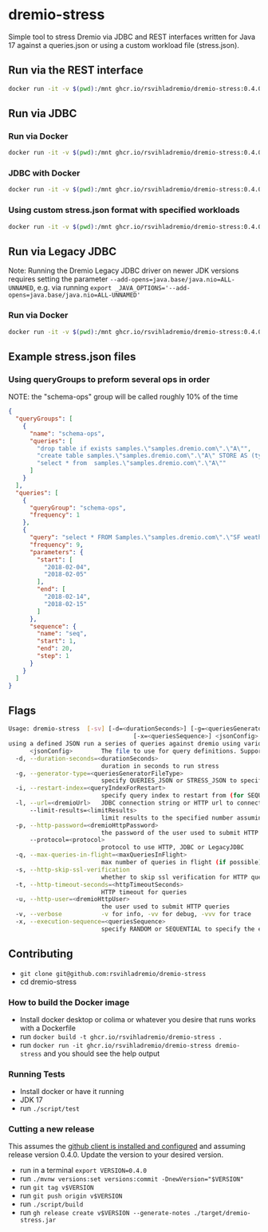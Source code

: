 # dremio-stress

Simple tool to stress Dremio via JDBC and REST interfaces written for Java 17 against a queries.json or using a custom workload file (stress.json).

## Run via the REST interface

```bash
docker run -it -v $(pwd):/mnt ghcr.io/rsvihladremio/dremio-stress:0.4.0 dremio-stress -g STRESS_JSON -u dremio -p dremio123 -l http://host.docker.internal:9047 /mnt/stress.json
```

## Run via JDBC


### Run via Docker

```bash
docker run -it -v $(pwd):/mnt ghcr.io/rsvihladremio/dremio-stress:0.4.0 dremio-stress -g QUERIES_JSON --protocol JDBC -l "jdbc:arrow-flight-sql://host.docker.internal:32010/?useEncryption=false&user=dremio&password=dremio123"  /mnt/queries.json
```

### JDBC with Docker

```bash
docker run -it -v $(pwd):/mnt ghcr.io/rsvihladremio/dremio-stress:0.4.0 dremio-stress -g QUERIES_JSON --protocol JDBC -l "jdbc:arrow-flight-sql://host.docker.internal:32010/?useEncryption=false&user=dremio&password=dremio123" /mnt/queries.json
```

### Using custom stress.json format with specified workloads

```bash
docker run -it -v $(pwd):/mnt ghcr.io/rsvihladremio/dremio-stress:0.4.0 dremio-stress -g STRESS_JSON --protocol JDBC -l "jdbc:arrow-flight-sql://host.docker.internal:32010/?useEncryption=false&user=dremio&password=dremio123" /mnt/stress.json
```

## Run via Legacy JDBC 
Note: Running the Dremio Legacy JDBC driver on newer JDK versions requires setting the parameter `--add-opens=java.base/java.nio=ALL-UNNAMED`, e.g. via running `export _JAVA_OPTIONS='--add-opens=java.base/java.nio=ALL-UNNAMED'`

### Run via Docker

```bash
docker run -it -v $(pwd):/mnt ghcr.io/rsvihladremio/dremio-stress:0.4.0 dremio-stress -g QUERIES_JSON --protocol LegacyJDBC -l "jdbc:dremio:direct=host.docker.internal:31010;user=dremio;password=dremio123"  /mnt/queries.json
```
## Example stress.json files

### Using queryGroups to preform several ops in order

NOTE: the "schema-ops" group  will be called roughly 10% of the time

```json
{
  "queryGroups": [
	{
	  "name": "schema-ops",
	  "queries": [
        "drop table if exists samples.\"samples.dremio.com\".\"A\"",
		"create table samples.\"samples.dremio.com\".\"A\" STORE AS (type => 'iceberg') AS SELECT \"a\",\"b\" FROM (values('a', 'b')) as t(\"a\",\"b\")",
		"select * from  samples.\"samples.dremio.com\".\"A\""
	  ]
    }
  ],
  "queries": [
    {
      "queryGroup": "schema-ops",
      "frequency": 1
    },
    {
      "query": "select * FROM Samples.\"samples.dremio.com\".\"SF weather 2018-2019.csv\" where \"DATE\" between ':start' and ':end' and :seq = passenger_count",
      "frequency": 9,
      "parameters": {
        "start": [
          "2018-02-04",
          "2018-02-05"
        ],
        "end": [
          "2018-02-14",
          "2018-02-15"
        ]
      },
      "sequence": {
        "name": "seq",
        "start": 1,
        "end": 20,
        "step": 1
      }
    }
  ]
}
```


## Flags

```bash
Usage: dremio-stress  [-sv] [-d=<durationSeconds>] [-g=<queriesGeneratorFileType>] [-i=<queryIndexForRestart>] [-l=<dremioUrl>] [--limit-results=<limitResults>] [-p=<dremioHttpPassword>] [--protocol=<protocol>] [-q=<maxQueriesInFlight>] [-t=<httpTimeoutSeconds>] [-u=<dremioHttpUser>]
                                   [-x=<queriesSequence>] <jsonConfig> [COMMAND]
using a defined JSON run a series of queries against dremio using various approaches
      <jsonConfig>        The file to use for query definitions. Supports queries.json.gz, queries.json, or a directory of queries.json and a stress.json file with a defined workload (see example)
  -d, --duration-seconds=<durationSeconds>
                          duration in seconds to run stress
  -g, --generator-type=<queriesGeneratorFileType>
                          specify QUERIES_JSON or STRESS_JSON to specify the engine type
  -i, --restart-index=<queryIndexForRestart>
                          specify query index to restart from (for SEQUENTIAL execution-sequence only)
  -l, --url=<dremioUrl>   JDBC connection string or HTTP url to connect
      --limit-results=<limitResults>
                          limit results to the specified number assuming there is not already a LIMIT in the query. This is an easy way to just add some limits on the result set size
  -p, --http-password=<dremioHttpPassword>
                          the password of the user used to submit HTTP queries
      --protocol=<protocol>
                          protocol to use HTTP, JDBC or LegacyJDBC
  -q, --max-queries-in-flight=<maxQueriesInFlight>
                          max number of queries in flight (if possible)
  -s, --http-skip-ssl-verification
                          whether to skip ssl verification for HTTP queries or not
  -t, --http-timeout-seconds=<httpTimeoutSeconds>
                          HTTP timeout for queries
  -u, --http-user=<dremioHttpUser>
                          the user used to submit HTTP queries
  -v, --verbose           -v for info, -vv for debug, -vvv for trace
  -x, --execution-sequence=<queriesSequence>
                          specify RANDOM or SEQUENTIAL to specify the execution sequence
```

## Contributing 

* `git clone git@github.com:rsvihladremio/dremio-stress`
* cd dremio-stress

### How to build the Docker image

* Install docker desktop or colima or whatever you desire that runs works with a Dockerfile
* run `docker build -t ghcr.io/rsvihladremio/dremio-stress .`
* run `docker run -it ghcr.io/rsvihladremio/dremio-stress dremio-stress` and you should see the help output

### Running Tests

* Install docker or have it running
* JDK 17
* run `./script/test`

### Cutting a new release

This assumes the [github client is installed and configured](https://cli.github.com) and assuming release version 0.4.0. Update the version to your desired version.


* run in a terminal `export VERSION=0.4.0`
* run `./mvnw versions:set versions:commit -DnewVersion="$VERSION"`
* run `git tag v$VERSION`
* run `git push origin v$VERSION`
* run `./script/build`
* run `gh release create v$VERSION --generate-notes ./target/dremio-stress.jar`

